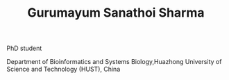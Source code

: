 ﻿---
# Display name
title: Gurumayum Sanathoi Sharma

# Username (this should match the folder name)
authors:
- Gurumayum Sanathoi Sharma

# Is this the primary user of the site?
superuser: false

# Role/position
role: Phd students of Chen Lab

# Organizations/Affiliations
organizations:
- name: Huazhong University of Science and Technology
  url: ""

# Short bio (displayed in user profile at end of posts)
bio: 

interests:
- Virology
- System Biology
- Bioinformatics
- Computational Genomics

education:
  courses:
  - course:	 PhD in Bioinformatics
    institution: Huazhong University of Science and Technology, China
    year: 2018 to present
  - course: Master of Science in Bioinformatics
    institution: Pondicherry University, India
    year: 2015 to 2017
  - course: Bachelor of Science in Botany Honors
    institution: Department of Botany, Dyal Singh College
    year: 2011 to 2014


# Social/Academic Networking
# For available icons, see: https://sourcethemes.com/academic/docs/page-builder/#icons
#   For an email link, use "fas" icon pack, "envelope" icon, and a link in the
#   form "mailto:your-email@example.com" or "#contact" for contact widget.

# Link to a PDF of your resume/CV from the About widget.
# To enable, copy your resume/CV to `static/files/cv.pdf` and uncomment the lines below.
# - icon: cv
#   icon_pack: ai
#   link: files/cv.pdf

# Enter email to display Gravatar (if Gravatar enabled in Config)
email: ""

# Organizational groups that you belong to (for People widget)
#   Set this to `[]` or comment out if you are not using People widget.
user_groups:
- Phd Students
---

PhD student

Department of Bioinformatics and Systems Biology,Huazhong University of Science and Technology (HUST), China
